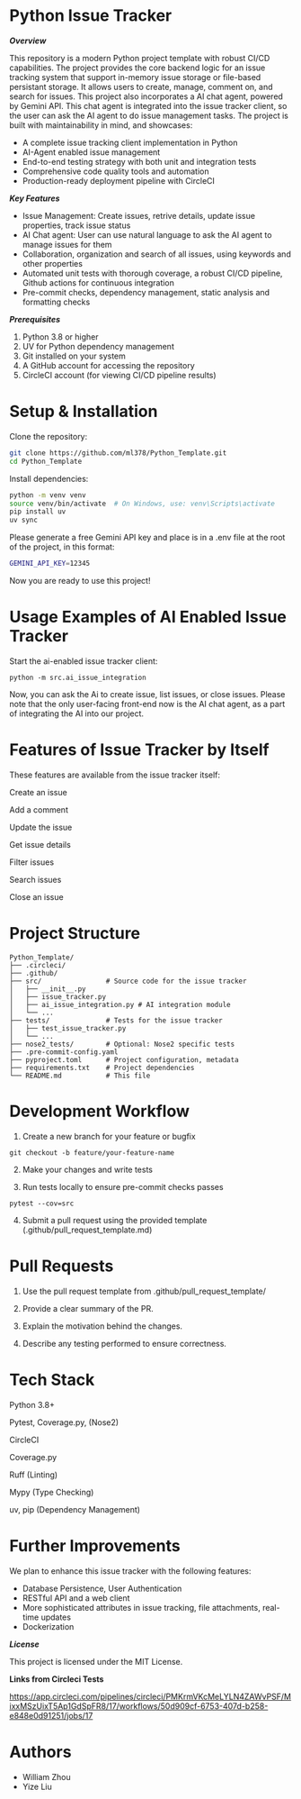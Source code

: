 # Python Issue Tracker

***Overview***

This repository is a modern Python project template with robust CI/CD capabilities. The project provides the core backend logic for an issue tracking system that support in-memory issue storage or file-based persistant storage. It allows users to create, manage, comment on, and search for issues. This project also incorporates a AI chat agent, powered by Gemini API. This chat agent is integrated into the issue tracker client, so the user can ask the AI agent to do issue management tasks. The project is built with maintainability in mind, and showcases:

- A complete issue tracking client implementation in Python
- AI-Agent enabled issue management
- End-to-end testing strategy with both unit and integration tests
- Comprehensive code quality tools and automation
- Production-ready deployment pipeline with CircleCI

***Key Features***

- Issue Management: Create issues, retrive details, update issue properties, track issue status
- AI Chat agent: User can use natural language to ask the AI agent to manage issues for them
- Collaboration, organization and search of all issues, using keywords and other properties
- Automated unit tests with thorough coverage, a robust CI/CD pipeline, Github actions for continuous integration
- Pre-commit checks, dependency management, static analysis and formatting checks 

***Prerequisites***

1. Python 3.8 or higher
2. UV for Python dependency management
3. Git installed on your system
4. A GitHub account for accessing the repository
5. CircleCI account (for viewing CI/CD pipeline results)

# Setup & Installation

Clone the repository:
```sh
git clone https://github.com/ml378/Python_Template.git
cd Python_Template
```

Install dependencies:
```sh
python -m venv venv
source venv/bin/activate  # On Windows, use: venv\Scripts\activate
pip install uv
uv sync
```
Please generate a free Gemini API key and place is in a .env file at the root of the project, in this format: 
```sh
GEMINI_API_KEY=12345
```
Now you are ready to use this project! 

# Usage Examples of AI Enabled Issue Tracker
Start the ai-enabled issue tracker client: 
```
python -m src.ai_issue_integration
```
Now, you can ask the Ai to create issue, list issues, or close issues. Please note that the only user-facing front-end now is the AI chat agent, as a part of integrating the AI into our project. 

# Features of Issue Tracker by Itself

These features are available from the issue tracker itself: 


Create an issue



Add a comment 



Update the issue 


Get issue details


Filter issues



Search issues

Close an issue

# Project Structure

```
Python_Template/
├── .circleci/
├── .github/
├── src/                # Source code for the issue tracker
│   ├── __init__.py
│   ├── issue_tracker.py
│   ├── ai_issue_integration.py # AI integration module
│   └── ...
├── tests/              # Tests for the issue tracker
│   ├── test_issue_tracker.py
│   └── ...
├── nose2_tests/        # Optional: Nose2 specific tests
├── .pre-commit-config.yaml
├── pyproject.toml      # Project configuration, metadata
├── requirements.txt    # Project dependencies
└── README.md           # This file
```

# Development Workflow

1. Create a new branch for your feature or bugfix

```
git checkout -b feature/your-feature-name
```

2. Make your changes and write tests

3. Run tests locally to ensure pre-commit checks passes
   
```
pytest --cov=src
```

4. Submit a pull request using the provided template (.github/pull_request_template.md)

# Pull Requests

1. Use the pull request template from .github/pull_request_template/

2. Provide a clear summary of the PR.

3. Explain the motivation behind the changes.

4. Describe any testing performed to ensure correctness.

# Tech Stack

Python 3.8+

Pytest, Coverage.py, (Nose2)

CircleCI

Coverage.py

Ruff (Linting)

Mypy (Type Checking)

uv, pip (Dependency Management)

# Further Improvements

We plan to enhance this issue tracker with the following features:

- Database Persistence, User Authentication
- RESTful API and a web client
- More sophisticated attributes in issue tracking, file attachments, real-time updates
- Dockerization

***License***

This project is licensed under the MIT License.

**Links from Circleci Tests**

https://app.circleci.com/pipelines/circleci/PMKrmVKcMeLYLN4ZAWvPSF/MixxMSzUixT5Ap1GdSpFR8/17/workflows/50d909cf-6753-407d-b258-e848e0d91251/jobs/17

# Authors
- William Zhou
- Yize Liu